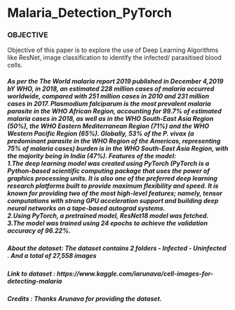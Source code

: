 # Malaria_Detection_PyTorch
<h3>OBJECTIVE </b> </h3> Objective of this paper is to explore the use of Deep Learning Algorithms like ResNet, image classification to identify the infected/ parasitised blood cells.</h3>
<h5>As per the The World malaria report 2019 published in December 4,2019 bY WHO, in 2018, an estimated 228 million cases of malaria occurred worldwide, compared with 251 million cases in 2010 and 231 million cases in 2017. Plasmodium falciparum is the most prevalent malaria parasite in the WHO African Region, accounting for 99.7% of estimated malaria cases in 2018, as well as in the WHO South-East Asia Region (50%), the WHO Eastern Mediterranean Region (71%) and the WHO Western Pacific Region (65%). Globally, 53% of the P. vivax (a predominant parasite in the WHO Region of the Americas, representing 75% of malaria cases) burden is in the WHO South-East Asia Region, with the majority being in India (47%). 
  Features of the model:<br>
1.The deep learning model was created using PyTorch (PyTorch is a Python-based scientific computing package that uses the power of graphics processing units. It is also one of the preferred deep learning research platforms built to provide maximum flexibility and speed. It is known for providing two of the most high-level features; namely, tensor computations with strong GPU acceleration support and building deep neural networks on a tape-based autograd systems.<br>
2.Using PyTorch, a pretrained model, ResNet18 model was fetched.<br>
3.The model was trained using 24 epochs to achieve the validation accuracy of 96.22%.</h5>  
<h5> About the dataset: The dataset contains 2 folders - Infected - Uninfected . And a total of 27,558 images </h5>
<h5> Link to dataset : https://www.kaggle.com/iarunava/cell-images-for-detecting-malaria </h5>
<h5> Credits : Thanks Arunava for providing the dataset. </h5>

  
